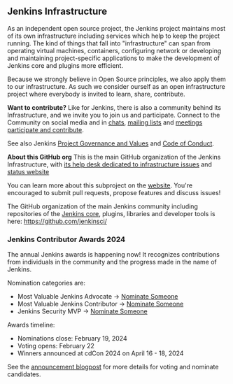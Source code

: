 ## Jenkins Infrastructure

As an independent open source project, the Jenkins project maintains most of its own infrastructure including services which help to keep the project running. The kind of things that fall into "infrastructure" can span from operating virtual machines, containers, configuring network or developing and maintaining project-specific applications to make the development of Jenkins core and plugins more efficient.

Because we strongly believe in Open Source principles, we also apply them to our infrastructure. As such we consider ourself as an open infrastructure project where everybody is invited to learn, share, contribute.

**Want to contribute?**
Like for Jenkins, there is also a community behind its Infrastructure, and we invite you to join us and participate.
Connect to the Community on social media and in [chats](https://www.jenkins.io/chat/#jenkins-infra/), [mailing lists](https://www.jenkins.io/mailing-lists/#infralists-jenkins-ci-org/) and [meetings](https://www.jenkins.io/projects/infrastructure/#meetings)
[participate and contribute](https://www.jenkins.io/projects/infrastructure/#contributing).

See also Jenkins [Project Governance and Values](https://www.jenkins.io/project/governance/) and [Code of Conduct](https://www.jenkins.io/project/conduct/).

**About this GitHub org**
This is the main GitHub organization of the Jenkins Infrastructure, with [its help desk dedicated to infrastructure issues](https://github.com/jenkins-infra/helpdesk) and [status website](https://status.jenkins.io/)

You can learn more about this subproject on the [website](https://www.jenkins.io/projects/infrastructure/). You're encouraged to submit pull requests, propose features and discuss issues!

The GitHub organization of the main Jenkins community including repositories of the [Jenkins core](https://github.com/jenkinsci/jenkins), plugins, libraries and developer tools is here:
https://github.com/jenkinsci/

### Jenkins Contributor Awards 2024

The annual Jenkins awards is happening now! It recognizes contributions from individuals in the community and the progress made in the name of Jenkins.

Nomination categories are:
- Most Valuable Jenkins Advocate → [Nominate Someone](https://github.com/jenkins-infra/jenkins.io/issues/7030)
- Most Valuable Jenkins Contributor → [Nominate Someone](https://github.com/jenkins-infra/jenkins.io/issues/7028)
- Jenkins Security MVP → [Nominate Someone](https://github.com/jenkins-infra/jenkins.io/issues/7029)

Awards timeline:
- Nominations close: February 19, 2024
- Voting opens: February 22
- Winners announced at cdCon 2024 on April 16 - 18, 2024

See the [announcement blogpost](https://www.jenkins.io/blog/2024/01/29/nominate-someone-2024-jenkins-contributor-awards/) for more details for voting and nominate candidates.
